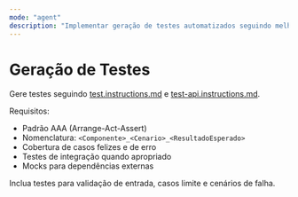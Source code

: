 ```yaml
---
mode: "agent"
description: "Implementar geração de testes automatizados seguindo melhores práticas."
---
```


# Geração de Testes

Gere testes seguindo [test.instructions.md](../instructions/test.instructions.md) e [test-api.instructions.md](../instructions/test-api.instructions.md).

Requisitos:

- Padrão AAA (Arrange-Act-Assert)
- Nomenclatura: `<Componente>_<Cenario>_<ResultadoEsperado>`
- Cobertura de casos felizes e de erro
- Testes de integração quando apropriado
- Mocks para dependências externas

Inclua testes para validação de entrada, casos limite e cenários de falha.
